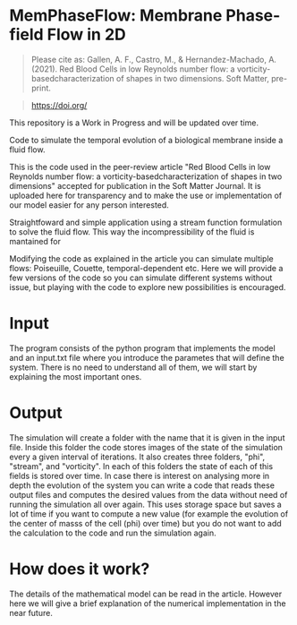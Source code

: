 # MemPhaseFlow: Membrane Phase-field Flow in 2D

 > Please cite as: Gallen, A. F., Castro, M., & Hernandez-Machado, A. (2021). Red Blood Cells in low Reynolds number flow: a vorticity-basedcharacterization of shapes in two dimensions. Soft Matter, pre-print. 
 
 > https://doi.org/

This repository is a Work in Progress and will be updated over time.

Code to simulate the temporal evolution of a biological membrane inside a fluid flow.

This is the code used in the peer-review article "Red Blood Cells in low Reynolds number flow: a vorticity-basedcharacterization of shapes in two dimensions" accepted for publication in the Soft Matter Journal. It is uploaded here for transparency and to make the use or implementation of our model easier for any person interested.

Straightfoward and simple application using a stream function formulation to solve the fluid flow. This way the incompressibility of the fluid is mantained for

Modifying the code as explained in the article you can simulate multiple flows: Poiseuille, Couette, temporal-dependent etc. Here we will provide a few versions of the code so you can simulate different systems without issue, but playing with the code to explore new possibilities is encouraged.

# Input

The program consists of the python program that implements the model and an input.txt file where you introduce the parametes that will define the system.
There is no need to understand all of them, we will start by explaining the most important ones.

# Output

The simulation will create a folder with the name that it is given in the input file. Inside this folder the code stores images of the state of the simulation every a given interval of iterations.
It also creates three folders, "phi", "stream", and "vorticity". In each of this folders the state of each of this fields is stored over time. 
In case there is interest on analysing more in depth the evolution of the system you can write a code that reads these output files and computes the desired values from the data without need of running the simulation all over again. This uses storage space but saves a lot of time if you want to compute a new value (for example the evolution of the center of masss of the cell (phi) over time) but you do not want to add the calculation to the code and run the simulation again.


# How does it work?

The details of the mathematical model can be read in the article. However here we will give a brief explanation of the numerical implementation in the near future.
